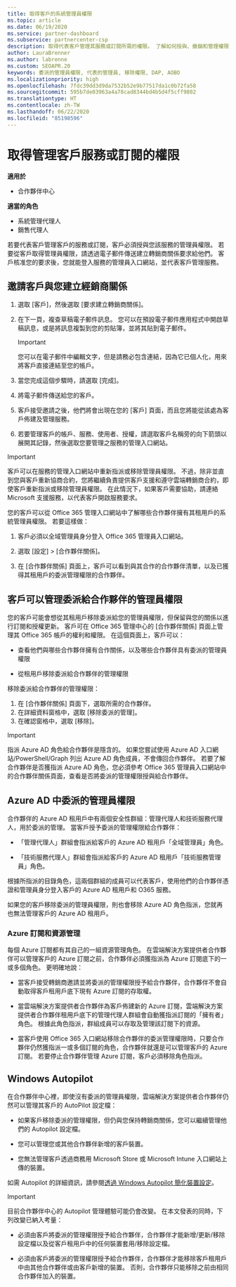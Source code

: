 ```yaml
---
title: 取得客戶的系統管理員權限
ms.topic: article
ms.date: 06/19/2020
ms.service: partner-dashboard
ms.subservice: partnercenter-csp
description: 取得代表客戶管理其服務或訂閱所需的權限。 了解如何授與、撤銷和管理權限。
author: LauraBrenner
ms.author: labrenne
ms.custom: SEOAPR.20
keywords: 委派的管理員權限, 代表的管理員, 移除權限, DAP, AOBO
ms.localizationpriority: high
ms.openlocfilehash: 7fdc39dd3d9da7532b52e9b77517da1c0b72fa58
ms.sourcegitcommit: 595b7de03963a4a78cad8344bd4b5d4f5cff9802
ms.translationtype: HT
ms.contentlocale: zh-TW
ms.lasthandoff: 06/22/2020
ms.locfileid: "85198596"
---
```

# <a name="obtain-permissions-to-manage-a-customers-service-or-subscription"></a>取得管理客戶服務或訂閱的權限

**適用於**

- 合作夥伴中心

**適當的角色**

- 系統管理代理人
- 銷售代理人

若要代表客戶管理客戶的服務或訂閱，客戶必須授與您該服務的管理員權限。 若要從客戶取得管理員權限，請透過電子郵件傳送建立轉銷商關係要求給他們。 客戶核准您的要求後，您就能登入服務的管理員入口網站，並代表客戶管理服務。 

## <a name="invite-a-customer-to-establish-a-reseller-relationship-with-you"></a>邀請客戶與您建立經銷商關係

1.  選取 [客戶]，然後選取 [要求建立轉銷商關係]。

2.  在下一頁，複查草稿電子郵件訊息。 您可以在預設電子郵件應用程式中開啟草稿訊息，或是將訊息複製到您的剪貼簿，並將其貼到電子郵件。 

    >[!IMPORTANT]
    >您可以在電子郵件中編輯文字，但是請務必包含連結，因為它已個人化，用來將客戶直接連結至您的帳戶。 
    
3.  當您完成這個步驟時，請選取 [完成]。

4.  將電子郵件傳送給您的客戶。

5.  客戶接受邀請之後，他們將會出現在您的 [客戶] 頁面，而且您將能從該處為客戶佈建及管理服務。

6.  若要管理客戶的帳戶、服務、使用者、授權，請選取客戶名稱旁的向下箭頭以展開其記錄，然後選取您要管理之服務的管理入口網站。

>[!IMPORTANT]  
>客戶可以在服務的管理入口網站中重新指派或移除管理員權限。 不過，除非並直到您與客戶重新協商合約，您將繼續負責提供客戶支援和遵守雲端轉銷商合約，即使客戶重新指派或移除管理員權限。 在此情況下，如果客戶需要協助，請連絡 Microsoft 支援服務，以代表客戶開啟服務要求。

您的客戶可以從 Office 365 管理入口網站中了解哪些合作夥伴擁有其租用戶的系統管理員權限。 若要這樣做：

1. 客戶必須以全域管理員身分登入 Office 365 管理員入口網站。

2. 選取 [設定]  >  [合作夥伴關係]。

3. 在 [合作夥伴關係] 頁面上，客戶可以看到與其合作的合作夥伴清單，以及已獲得其租用戶的委派管理權限的合作夥伴。

## <a name="customers-can-manage-a-partners-delegated-admin-privileges"></a>客戶可以管理委派給合作夥伴的管理員權限 

您的客戶可能會想從其租用戶移除委派給您的管理員權限，但保留與您的關係以進行訂閱和授權更新。 客戶可在 Office 365 管理中心的 [合作夥伴關係] 頁面上管理其 Office 365 帳戶的權利和權限。 在這個頁面上，客戶可以：

- 查看他們與哪些合作夥伴擁有合作關係，以及哪些合作夥伴具有委派的管理員權限

- 從租用戶移除委派給合作夥伴的管理權限

移除委派給合作夥伴的管理權限：

1. 在 [合作夥伴關係] 頁面下，選取所需的合作夥伴。
2. 在詳細資料窗格中，選取 [移除委派的管理]。
3. 在確認窗格中，選取 [移除]。

>[!IMPORTANT]  
>指派 Azure AD 角色給合作夥伴是隱含的。 如果您嘗試使用 Azure AD 入口網站/PowerShell/Graph 列出 Azure AD 角色成員，不會傳回合作夥伴。 若要了解合作夥伴是否獲指派 Azure AD 角色，您必須參考 Office 365 管理員入口網站中的合作夥伴關係頁面，查看是否將委派的管理權限授與給合作夥伴。

## <a name="delegated-admin-privileges-in-azure-ad"></a>Azure AD 中委派的管理員權限 

合作夥伴的 Azure AD 租用戶中有兩個安全性群組：管理代理人和技術服務代理人，用於委派的管理。 當客戶授予委派的管理權限給合作夥伴：

- 「管理代理人」群組會指派給客戶的 Azure AD 租用戶「全域管理員」角色。

- 「技術服務代理人」群組會指派給客戶的 Azure AD 租用戶「技術服務管理員」角色。

根據所指派的目錄角色，這兩個群組的成員可以代表客戶，使用他們的合作夥伴憑證和管理員身分登入客戶的 Azure AD 租用戶和 O365 服務。

如果您的客戶移除委派的管理員權限，則也會移除 Azure AD 角色指派，您就再也無法管理客戶的 Azure AD 租用戶。

### <a name="azure-subscriptions-and-resource-management"></a>Azure 訂閱和資源管理

每個 Azure 訂閱都有其自己的一組資源管理角色。 在雲端解決方案提供者合作夥伴可以管理客戶的 Azure 訂閱之前，合作夥伴必須獲指派為 Azure 訂閱底下的一或多個角色。 更明確地說：

- 當客戶接受轉銷商邀請並將委派的管理權限授予給合作夥伴，合作夥伴不會自動取得客戶租用戶底下現有 Azure 訂閱的存取權。

- 當雲端解決方案提供者合作夥伴為客戶佈建新的 Azure 訂閱，雲端解決方案提供者合作夥伴租用戶底下的管理代理人群組會自動獲指派訂閱的「擁有者」角色。 根據此角色指派，群組成員可以存取及管理該訂閱下的資源。

- 當客戶使用 Office 365 入口網站移除合作夥伴的委派管理權限時，只要合作夥伴仍然獲指派一或多個訂閱的角色，合作夥伴就還是可以管理客戶的 Azure 訂閱。 若要停止合作夥伴管理 Azure 訂閱，客戶必須移除角色指派。

## <a name="windows-autopilot"></a>Windows Autopilot

在合作夥伴中心裡，即使沒有委派的管理員權限，雲端解決方案提供者合作夥伴仍然可以管理其客戶的 AutoPilot 設定檔： 

- 如果客戶移除委派的管理權限，但仍與您保持轉銷商關係，您可以繼續管理他們的 Autopilot 設定檔。

- 您可以管理您或其他合作夥伴新增的客戶裝置。 

- 您無法管理客戶透過商務用 Microsoft Store 或 Microsoft Intune 入口網站上傳的裝置。

如需 Autopilot 的詳細資訊，請參閱[透過 Windows Autopilot 簡化裝置設定](https://docs.microsoft.com/partner-center/autopilot)。

>[!IMPORTANT]  
>目前合作夥伴中心的 Autopilot 管理體驗可能仍會改變。 在本文發表的同時，下列改變已納入考量：

- 必須由客戶將委派的管理權限授予給合作夥伴，合作夥伴才能新增/更新/移除設定檔以及從客戶租用戶中的任何裝置套用/移除設定檔。

- 必須由客戶將委派的管理權限授予給合作夥伴，合作夥伴才能移除客戶租用戶中由其他合作夥伴或由客戶新增的裝置。 否則，合作夥伴只能移除之前由相同合作夥伴加入的裝置。
